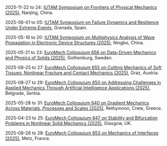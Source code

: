 2025-11-22 to 24: [IUTAM Symposium on Frontiers of Physical Mechanics (2025)](https://iutam.org/events/iutam-symposium-on-frontiers-of-physical-mechanics), Nanjing, China.

2025-06-01 to 05: [IUTAM Symposium on Failure Dynamics and Resilience Under Extreme Events](https://iutam.org/events/iutam-symposium-on-failure-dynamics-and-resilience-under-extreme-events), Granada, Spain.

2025-05-16 to 20: [IUTAM Symposium on Multiphysics Analysis of Wave Propagation in Electronic Device Structures (2025)](https://iutam.org/events/6705), Ningbo, China.

2025-05-21 to 23: [EuroMech Colloquium 656 on Data-Driven Mechanics and Physics of Solids (2025)](https://656.euromech.org/), Gothenburg, Sweden.

2025-08-25 to 27: [EuroMech Colloquium 655 on Cutting Mechanics of Soft Tissues: Nonlinear Fracture and Contact Mechanics (2025)](https://655.euromech.org/), Graz, Austria.

2025-08-27 to 29: [EuroMech Colloquium 650 on Addressing Challenges in Applied Mechanics Through Artificial Intelligence Applications (2025)](http://650.euromech.org/), Belgrade, Serbia.

2025-05-28 to 31: [EuroMech Colloquium 640 on Gradient Mechanics Across Materials, Processes and Scales (2025)](https://640.euromech.org/), Rethymnon, Crete, Greece.

2025-04-23 to 25: [EuroMech Colloquium 647 on Stability and Bifurcation Problems in Nonlinear Solid Mechanics (2025)](https://647.euromech.org/), Glasgow, UK.

2025-08-26 to 28: [EuroMech Colloquium 653 on Mechanics of Interfaces (2025)](http://653.euromech.org/), Metz, France.

